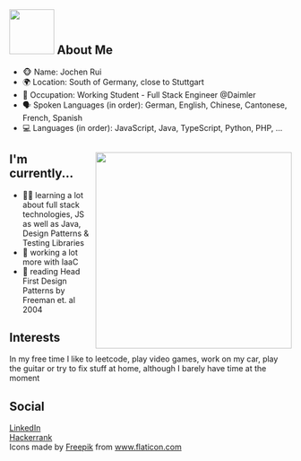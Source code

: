 <h2><img width="80" src="https://img-premium.flaticon.com/png/512/2542/premium/2542460.png?token=exp=1621503356~hmac=cd3c9c220ea110d09357935283ff29fb"/> About Me </h2>

<div>
  <ul>
    <li>🐵 Name: Jochen Rui</li>
    <li>🌍 Location: South of Germany, close to Stuttgart</li>
    <li>💼 Occupation: Working Student - Full Stack Engineer @Daimler</li>
    <li>🗣 Spoken Languages (in order): German, English, Chinese, Cantonese, French, Spanish</li>
    <li>💻 Languages (in order): JavaScript, Java, TypeScript, Python, PHP, ...</li>
  </ul>
</div>

<div>
<img src="https://image.flaticon.com/icons/png/512/2694/2694971.png" align="right" width="350"/>
<h2>I'm currently...</h2>

<ul>
  <li>👨‍🎓 learning a lot about full stack technologies, JS as well as Java, Design Patterns & Testing Libraries</li>
  <li>📃 working a lot more with IaaC</li>
  <li>📕 reading Head First Design Patterns by Freeman et. al 2004</li>
</ul>


<h2> Interests </h2>
In my free time I like to leetcode, play video games, work on my car, play the guitar or try to fix stuff at home, although I barely have time at the moment

<h2>Social</h2>
<a href="https://www.linkedin.com/in/jochen-rui-114065149/">LinkedIn</a></br>
<a href="https://www.hackerrank.com/jochen_rui">Hackerrank</a>
</div>
<div>Icons made by <a href="https://www.freepik.com" title="Freepik">Freepik</a> from <a href="https://www.flaticon.com/" title="Flaticon">www.flaticon.com</a></div>
